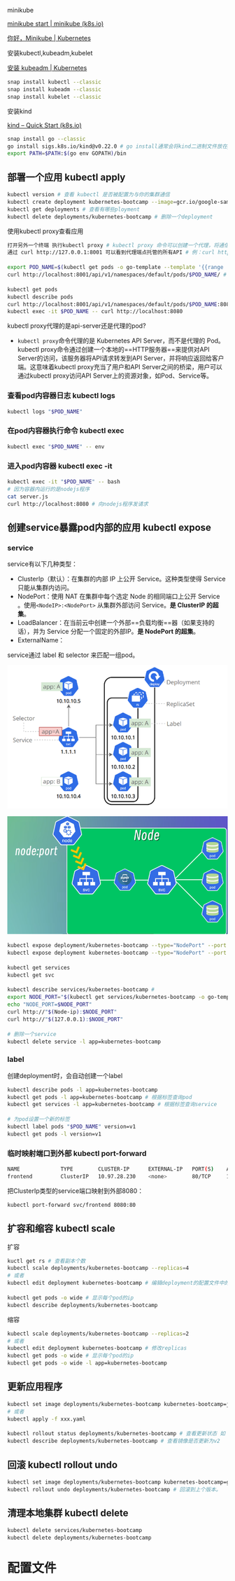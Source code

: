 minikube

[minikube start | minikube (k8s.io)](https://minikube.sigs.k8s.io/docs/start/)

[你好，Minikube | Kubernetes](https://kubernetes.io/zh-cn/docs/tutorials/hello-minikube/)



安装kubectl,kubeadm,kubelet

[安装 kubeadm | Kubernetes](https://kubernetes.io/zh-cn/docs/setup/production-environment/tools/kubeadm/install-kubeadm/)

```bash
snap install kubectl --classic
snap install kubeadm --classic
snap install kubelet --classic 	 
```

安装kind

[kind – Quick Start (k8s.io)](https://kind.sigs.k8s.io/docs/user/quick-start/#installing-with-go-install)

```bash
snap install go --classic
go install sigs.k8s.io/kind@v0.22.0 # go install通常会将kind二进制文件放在go env GOPATH下的bin目录中
export PATH=$PATH:$(go env GOPATH)/bin
```





## 部署一个应用 kubectl apply

```bash
kubectl version # 查看 kubectl 是否被配置为与你的集群通信
kubectl create deployment kubernetes-bootcamp --image=gcr.io/google-samples/kubernetes-bootcamp:v1 # 创建一个deployment
kubectl get deployments # 查看有哪些ployment
kubectl delete deployments/kubernetes-bootcamp # 删除一个deployment
```

使用kubectl proxy查看应用

```bash
打开另外一个终端 执行kubectl proxy # kubectl proxy 命令可以创建一个代理，将通信转发到集群范围的私有网络。 
通过 curl http://127.0.0.1:8001 可以看到代理端点托管的所有API # 例：curl http://127.0.0.1:8001/version

export POD_NAME=$(kubectl get pods -o go-template --template '{{range .items}}{{.metadata.name}}{{"\n"}}{{end}}') # 设置POD_NAME环境变量
curl http://localhost:8001/api/v1/namespaces/default/pods/$POD_NAME/ # 或者使用 kubectl get pod 获取pod名

kubectl get pods
kubectl describe pods
curl http://localhost:8001/api/v1/namespaces/default/pods/$POD_NAME:8080/proxy/ # 向容器内服务发送请求
kubectl exec -it $POD_NAME -- curl http://localhost:8080
```

kubectl proxy代理的是api-server还是代理的pod?

- `kubectl proxy`命令代理的是 Kubernetes API Server，而不是代理的 Pod。kubectl proxy命令通过创建一个本地的==HTTP服务器==来提供对API Server的访问，该服务器将API请求转发到API Server，并将响应返回给客户端。这意味着kubectl proxy充当了用户和API Server之间的桥梁，用户可以通过kubectl proxy访问API Server上的资源对象，如Pod、Service等。

### 查看pod内容器日志 kubectl logs

```bash
kubectl logs "$POD_NAME"
```

### 在pod内容器执行命令 kubectl exec 

```bash
kubectl exec "$POD_NAME" -- env
```

### 进入pod内容器 kubectl exec -it

```bash
kubectl exec -it "$POD_NAME" -- bash
# 因为容器内运行的是nodejs程序
cat server.js
curl http://localhost:8080 # 向nodejs程序发请求
```



## 创建service暴露pod内部的应用 kubectl expose

### service

service有以下几种类型：

- ClusterIp（默认）：在集群的内部 IP 上公开 Service。这种类型使得 Service 只能从集群内访问。
- NodePort：使用 NAT 在集群中每个选定 Node 的相同端口上公开 Service 。使用`<NodeIP>:<NodePort>` 从集群外部访问 Service。**是 ClusterIP 的超集**。
- LoadBalancer：在当前云中创建一个外部==负载均衡==器（如果支持的话），并为 Service 分配一个固定的外部IP。**是 NodePort 的超集**。
- ExternalName：

service通过 label 和 selector 来匹配一组pod。

![image-20240401110906584](image/image-20240401110906584.png)

![image-20240401111416205](image/image-20240401111416205.png)



```bash
kubectl expose deployment/kubernetes-bootcamp --type="NodePort" --port 8080 # 8080是容器内应用程序的端口号，执行完这条命令会分配一个新的端口号来映射8080
kubectl expose deployment kubernetes-bootcamp --type="NodePort" --port 8080

kubectl get services
kubectl get svc

kubectl describe services/kubernetes-bootcamp # 
export NODE_PORT="$(kubectl get services/kubernetes-bootcamp -o go-template='{{(index .spec.ports 0).nodePort}}')"
echo "NODE_PORT=$NODE_PORT"
curl http://"$(Node-ip):$NODE_PORT" 
curl http://"$(127.0.0.1):$NODE_PORT" 

# 删除一个service
kubectl delete service -l app=kubernetes-bootcamp
```

### label

创建deployment时，会自动创建一个label

```bash
kubectl describe pods -l app=kubernetes-bootcamp
kubectl get pods -l app=kubernetes-bootcamp # 根据标签查询pod
kubectl get services -l app=kubernetes-bootcamp # 根据标签查询service

# 为pod设置一个新的标签
kubectl label pods "$POD_NAME" version=v1
kubectl get pods -l version=v1
```



### 临时映射端口到外部  kubectl port-forward

```bash
NAME             TYPE        CLUSTER-IP      EXTERNAL-IP   PORT(S)    AGE
frontend         ClusterIP   10.97.28.230    <none>        80/TCP     19s
```

把ClusterIp类型的service端口映射到外部8080：

```bash
kubectl port-forward svc/frontend 8080:80
```







## 扩容和缩容 kubectl scale

扩容

```bash
kuctl get rs # 查看副本个数
kubectl scale deployments/kubernetes-bootcamp --replicas=4
# 或者
kubectl edit deployment kubernetes-bootcamp # 编辑deployment的配置文件中的replicas字段

kubectl get pods -o wide # 显示每个pod的ip
kubectl describe deployments/kubernetes-bootcamp
```

缩容

```bash
kubectl scale deployments/kubernetes-bootcamp --replicas=2 
# 或者
kubectl edit deployment kubernetes-bootcamp # 修改replicas
kubectl get pods -o wide # 显示每个pod的ip
kubectl get pods -o wide -l app=kubernetes-bootcamp
```



## 更新应用程序

```bash
kubectl set image deployments/kubernetes-bootcamp kubernetes-bootcamp=jocatalin/kubernetes-bootcamp:v2
# 或者
kubectl apply -f xxx.yaml

kubectl rollout status deployments/kubernetes-bootcamp # 查看更新状态 如：deployment "kubernetes-bootcamp" successfully rolled out
kubectl describe deployments/kubernetes-bootcamp # 查看镜像是否更新为v2
```



## 回滚 kubectl rollout undo

```bash
kubectl set image deployments/kubernetes-bootcamp kubernetes-bootcamp=gcr.io/google-samples/kubernetes-bootcamp:v10 # v10镜像是没有的， 所以pod的状态是ImagePullBackOff，需要回滚。
kubectl rollout undo deployments/kubernetes-bootcamp # 回滚到上个版本。
```



## 清理本地集群 kubectl delete

```bash
kubectl delete services/kubernetes-bootcamp
kubectl delete deployments/kubernetes-bootcamp
```









# 配置文件

```yaml
```







